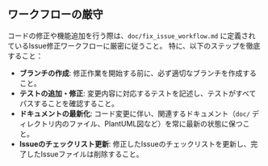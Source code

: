 ## ワークフローの厳守

コードの修正や機能追加を行う際は、`doc/fix_issue_workflow.md` に定義されているIssue修正ワークフローに厳密に従うこと。
特に、以下のステップを徹底すること：

- **ブランチの作成**: 修正作業を開始する前に、必ず適切なブランチを作成すること。
- **テストの追加・修正**: 変更内容に対応するテストを記述し、テストがすべてパスすることを確認すること。
- **ドキュメントの最新化**: コード変更に伴い、関連するドキュメント（`doc/` ディレクトリ内のファイル、PlantUML図など）を常に最新の状態に保つこと。
- **Issueのチェックリスト更新**: 修正したIssueのチェックリストを更新し、完了したIssueファイルは削除すること。
